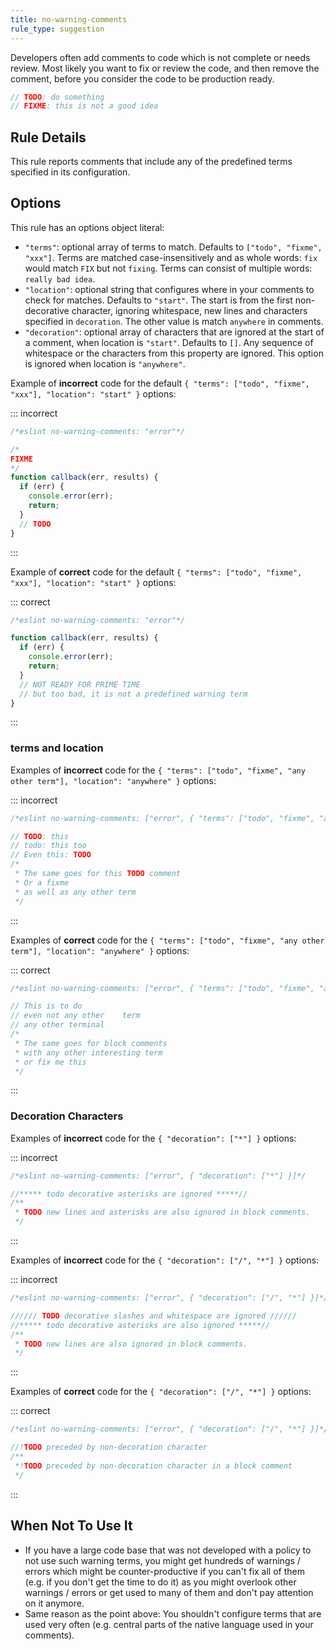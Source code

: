 ```yaml
---
title: no-warning-comments
rule_type: suggestion
---
```



Developers often add comments to code which is not complete or needs review. Most likely you want to fix or review the code, and then remove the comment, before you consider the code to be production ready.

```js
// TODO: do something
// FIXME: this is not a good idea
```

## Rule Details

This rule reports comments that include any of the predefined terms specified in its configuration.

## Options

This rule has an options object literal:

* `"terms"`: optional array of terms to match. Defaults to `["todo", "fixme", "xxx"]`. Terms are matched case-insensitively and as whole words: `fix` would match `FIX` but not `fixing`. Terms can consist of multiple words: `really bad idea`.
* `"location"`: optional string that configures where in your comments to check for matches. Defaults to `"start"`. The start is from the first non-decorative character, ignoring whitespace, new lines and characters specified in `decoration`. The other value is match `anywhere` in comments.
* `"decoration"`: optional array of characters that are ignored at the start of a comment, when location is `"start"`. Defaults to `[]`. Any sequence of whitespace or the characters from this property are ignored. This option is ignored when location is `"anywhere"`.

Example of **incorrect** code for the default `{ "terms": ["todo", "fixme", "xxx"], "location": "start" }` options:

::: incorrect

```js
/*eslint no-warning-comments: "error"*/

/*
FIXME
*/
function callback(err, results) {
  if (err) {
    console.error(err);
    return;
  }
  // TODO
}
```

:::

Example of **correct** code for the default `{ "terms": ["todo", "fixme", "xxx"], "location": "start" }` options:

::: correct

```js
/*eslint no-warning-comments: "error"*/

function callback(err, results) {
  if (err) {
    console.error(err);
    return;
  }
  // NOT READY FOR PRIME TIME
  // but too bad, it is not a predefined warning term
}
```

:::

### terms and location

Examples of **incorrect** code for the `{ "terms": ["todo", "fixme", "any other term"], "location": "anywhere" }` options:

::: incorrect

```js
/*eslint no-warning-comments: ["error", { "terms": ["todo", "fixme", "any other term"], "location": "anywhere" }]*/

// TODO: this
// todo: this too
// Even this: TODO
/*
 * The same goes for this TODO comment
 * Or a fixme
 * as well as any other term
 */
```

:::

Examples of **correct** code for the `{ "terms": ["todo", "fixme", "any other term"], "location": "anywhere" }` options:

::: correct

```js
/*eslint no-warning-comments: ["error", { "terms": ["todo", "fixme", "any other term"], "location": "anywhere" }]*/

// This is to do
// even not any other    term
// any other terminal
/*
 * The same goes for block comments
 * with any other interesting term
 * or fix me this
 */
```

:::

### Decoration Characters

Examples of **incorrect** code for the `{ "decoration": ["*"] }` options:

::: incorrect

```js
/*eslint no-warning-comments: ["error", { "decoration": ["*"] }]*/

//***** todo decorative asterisks are ignored *****//
/**
 * TODO new lines and asterisks are also ignored in block comments.
 */
```

:::

Examples of **incorrect** code for the `{ "decoration": ["/", "*"] }` options:

::: incorrect

```js
/*eslint no-warning-comments: ["error", { "decoration": ["/", "*"] }]*/

////// TODO decorative slashes and whitespace are ignored //////
//***** todo decorative asterisks are also ignored *****//
/**
 * TODO new lines are also ignored in block comments.
 */
```

:::

Examples of **correct** code for the `{ "decoration": ["/", "*"] }` options:

::: correct

```js
/*eslint no-warning-comments: ["error", { "decoration": ["/", "*"] }]*/

//!TODO preceded by non-decoration character
/**
 *!TODO preceded by non-decoration character in a block comment
 */
```

:::

## When Not To Use It

* If you have a large code base that was not developed with a policy to not use such warning terms, you might get hundreds of warnings / errors which might be counter-productive if you can't fix all of them (e.g. if you don't get the time to do it) as you might overlook other warnings / errors or get used to many of them and don't pay attention on it anymore.
* Same reason as the point above: You shouldn't configure terms that are used very often (e.g. central parts of the native language used in your comments).
